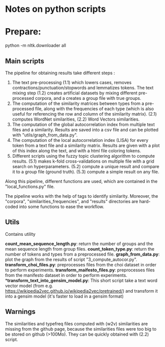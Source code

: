 # Notes on python scripts

# Prepare:

python -m nltk.downloader all

## Main scripts

The pipeline for obtaining results take different steps :

1. The text pre-processing (1.1) which lowers cases, removes contractions/punctuation/stopwords and lemmatizes tokens. 
   The text mixing step (1.2) creates artificial datasets by mixing different pre-processed corpora, and a creates a 
   group file with true groups.
2. The computation of the similarity matrices between types from a pre-processed file, 
   along with the frequencies of each type (which is also useful for referencing the row and column of the 
   similarity matrix). (2.1) computes WordNet similarities, (2.2) Word Vectors similarities.
3. The computation of the global autocorrelation index from multiple text files and a similarity. Results are saved
   into a csv file and can be plotted with "utils/graph_from_data.py".
4. The computation of the local autocorrelation index (LISA) for every token from a text file and 
   a similarity matrix. Results are given with a plot of this index along the text, and with a html file coloring 
   tokens.
5. Different scripts using the fuzzy topic clustering algorithm to compute results. (5.1) makes k-fold 
   cross-validations on multiple file with a grid search on hyperparameters. (5.2) compute a unique result and compare
   it to a group file (ground truth). (5.3) compute a simple result on any file.

Along this pipeline, different functions are used, which are contained in the "local_functions.py" file.

The pipeline works with the help of tags to identify similarity. Moreover, the "corpora", "similarities_frequencies",
and "results" directories are hard-coded into some functions to ease the workflow.

## Utils

Contains utility 

**count_mean_sequence_length.py**: return the number of groups and the mean sequence length from group files.
**count_token_type.py**: return the number of tokens and types from a preprocessed file.
**graph_from_data.py**: plot the graph from the results of script "3_compute_autocor.py".
**transform_choi_files.py**: preprocesses files from the choi dataset in order to perform experiments.
**transform_maifesto_files.py**: preprocesses files from the manifesto dataset in order to perform experiments.
***transform_text_into_gensim_model.py**: This short script take a text word vector model
(from e.g. https://wikipedia2vec.github.io/wikipedia2vec/pretrained/) and transform it into a gensim model
(it's faster to load in a gensim format)

## Warnings

The similarities and typefreq files computed with (w2v) similarities are missing from the github page, because 
the similarities files were too big to be stored on github (>100Mo). They can be quickly obtained with (2.2) script.
